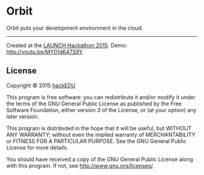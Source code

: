 # Orbit

Orbit puts your development environment in the cloud.

- - -

Created at the [LAUNCH Hackathon 2015](http://launch2015.challengepost.com/).
Demo: http://youtu.be/MY01d647S9Y.

## License

Copyright &copy; 2015 [hackEDU](http://hackedu.us)

This program is free software: you can redistribute it and/or modify it under
the terms of the GNU General Public License as published by the Free Software
Foundation, either version 3 of the License, or (at your option) any later
version.

This program is distributed in the hope that it will be useful, but WITHOUT ANY
WARRANTY; without even the implied warranty of MERCHANTABILITY or FITNESS FOR A
PARTICULAR PURPOSE. See the GNU General Public License for more details.

You should have received a copy of the GNU General Public License
along with this program. If not, see <http://www.gnu.org/licenses/>.

